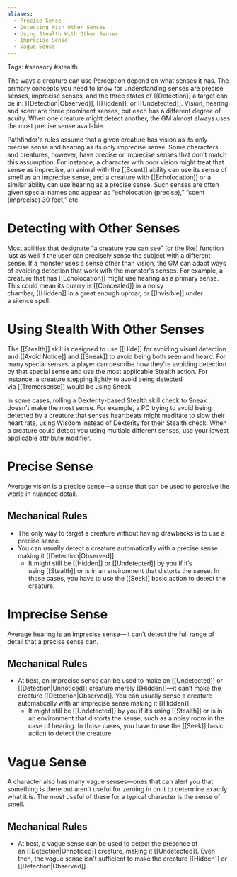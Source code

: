 ```yaml
---
aliases:
  - Precise Sense
  - Detecting With Other Senses
  - Using Stealth With Other Senses
  - Imprecise Sense
  - Vague Sense
---
```

Tags:  #sensory #stealth

The ways a creature can use Perception depend on what senses it has. The primary concepts you need to know for understanding senses are precise senses, imprecise senses, and the three states of [[Detection]] a target can be in: [[Detection|Observed]], [[Hidden]], or [[Undetected]]. Vision, hearing, and scent are three prominent senses, but each has a different degree of acuity. When one creature might detect another, the GM almost always uses the most precise sense available.  

Pathfinder's rules assume that a given creature has vision as its only precise sense and hearing as its only imprecise sense. Some characters and creatures, however, have precise or imprecise senses that don't match this assumption. For instance, a character with poor vision might treat that sense as imprecise, an animal with the [[Scent]] ability can use its sense of smell as an imprecise sense, and a creature with [[Echolocation]]  or a similar ability can use hearing as a precise sense. Such senses are often given special names and appear as “echolocation (precise),” “scent (imprecise) 30 feet,” etc.

# Detecting with Other Senses

Most abilities that designate “a creature you can see” (or the like) function just as well if the user can precisely sense the subject with a different sense. If a monster uses a sense other than vision, the GM can adapt ways of avoiding detection that work with the monster's senses. For example, a creature that has [[Echolocation]] might use hearing as a primary sense. This could mean its quarry is [[Concealed]] in a noisy chamber, [[Hidden]] in a great enough uproar, or [[Invisible]] under a silence spell.  

# Using Stealth With Other Senses

The [[Stealth]] skill is designed to use [[Hide]] for avoiding visual detection and [[Avoid Notice]] and [[Sneak]] to avoid being both seen and heard. For many special senses, a player can describe how they're avoiding detection by that special sense and use the most applicable Stealth action. For instance, a creature stepping lightly to avoid being detected via [[Tremorsense]] would be using Sneak.  

In some cases, rolling a Dexterity-based Stealth skill check to Sneak doesn't make the most sense. For example, a PC trying to avoid being detected by a creature that senses heartbeats might meditate to slow their heart rate, using Wisdom instead of Dexterity for their Stealth check. When a creature could detect you using multiple different senses, use your lowest applicable attribute modifier.

# Precise Sense

Average vision is a precise sense—a sense that can be used to perceive the world in nuanced detail. 

## Mechanical Rules

 - The only way to target a creature without having drawbacks is to use a precise sense.
 - You can usually detect a creature automatically with a precise sense making it [[Detection|Observed]]. 
	 -  It might still be [[Hidden]] or [[Undetected]] by you if it’s using [[Stealth]] or is in an environment that distorts the sense. In those cases, you have to use the [[Seek]] basic action to detect the creature. 

# Imprecise Sense

Average hearing is an imprecise sense—it can’t detect the full range of detail that a precise sense can. 

## Mechanical Rules

- At best, an imprecise sense can be used to make an [[Undetected]]  or [[Detection|Unnoticed]] creature merely [[Hidden]]—it can’t make the creature [[Detection|Observed]].   You can usually sense a creature automatically with an imprecise sense making it [[Hidden]].
	- It might still be [[Undetected]] by you if it’s using [[Stealth]] or is in an environment that distorts the sense, such as a noisy room in the case of hearing. In those cases, you have to use the [[Seek]] basic action to detect the creature. 

# Vague Sense

A character also has many vague senses—ones that can alert you that something is there but aren't useful for zeroing in on it to determine exactly what it is. The most useful of these for a typical character is the sense of smell. 

## Mechanical Rules

- At best, a vague sense can be used to detect the presence of an [[Detection|Unnoticed]] creature, making it [[Undetected]]. Even then, the vague sense isn't sufficient to make the creature [[Hidden]] or [[Detection|Observed]].